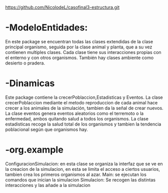 https://github.com/NicolodeL/casofinal3-estructura.git
# -ModeloEntidades:
En este package se encuentran todas las clases extendidas de la clase principal organismo, seguida por la clase animal y planta, que a su vez contienen multiples clases.
Cada clase tiene sus interacciones propias con el enterno y con otros organismos.
También hay clases ambiente como desierto o pradera.
# -Dinamicas
Este package contiene la crecerPoblaccion,Estadisticas y Eventos.
La clase crecerPoblaccion mediante el metodo reproduccion de cada animal hace crecer  a los animales de la simulación, tambien da la señal de crear nuevos.
La clase eventos genera eventos aleatorios como el terremoto o la enfermedad, ambos quitando salud a todos los organismos.
La clase estadisticas recoge la salud total de los organismos y tambien la tendencia poblacional según que organismos hay.
# -org.example
ConfiguracionSimulacion: en esta clase se organiza la interfaz que se ve en la creacion de la simulacion, en esta se limita el acceso a ciertos usuarios, 
tambien crea los primeros organismos al azar.
Main: se ejecutan los comandos que inician la simulacion
Simulacion: Se recogen las distintas interacciones y las añade a la simulacion

